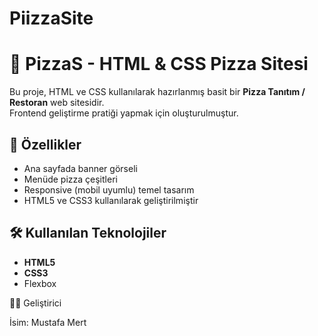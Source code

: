 # PiizzaSite
# 🍕 PizzaS - HTML & CSS Pizza Sitesi

Bu proje, HTML ve CSS kullanılarak hazırlanmış basit bir **Pizza Tanıtım / Restoran** web sitesidir.  
Frontend geliştirme pratiği yapmak için oluşturulmuştur.

## 🚀 Özellikler
- Ana sayfada banner görseli
- Menüde pizza çeşitleri
- Responsive (mobil uyumlu) temel tasarım
- HTML5 ve CSS3 kullanılarak geliştirilmiştir

## 🛠️ Kullanılan Teknolojiler
- **HTML5**
- **CSS3**
- Flexbox 

👨‍💻 Geliştirici

İsim: Mustafa Mert
